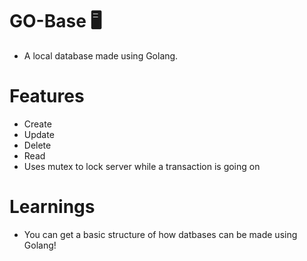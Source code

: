 # GO-Base 🖥
* A local database made using Golang.

# Features
* Create
* Update
* Delete
* Read
* Uses mutex to lock server while a transaction is going on

# Learnings
* You can get a basic structure of how datbases can be made using Golang!
